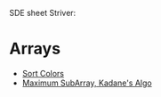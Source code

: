 SDE sheet Striver:
# Arrays
- [Sort Colors](SortColors.cpp)
- [Maximum SubArray, Kadane's Algo](MaxSubarrayKadane.cpp)



